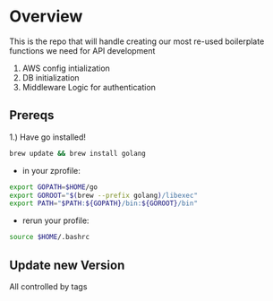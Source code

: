 # Overview
This is the repo that will handle creating our most re-used boilerplate functions we need for API development

1. AWS config intialization
2. DB initialization
3. Middleware Logic for authentication

## Prereqs
1.) Have go installed!

```bash
brew update && brew install golang
```
* in your zprofile:

``` bash
export GOPATH=$HOME/go
export GOROOT="$(brew --prefix golang)/libexec"
export PATH="$PATH:${GOPATH}/bin:${GOROOT}/bin"
```

* rerun your profile:
```bash
source $HOME/.bashrc
```

## Update new Version
All controlled by tags
